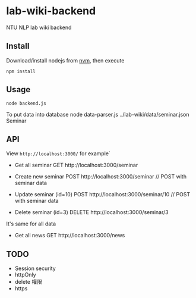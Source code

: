 # lab-wiki-backend
NTU NLP lab wiki backend

## Install
Download/install nodejs from [nvm](https://nodejs.org/en/download/package-manager/#nvm), then execute
    
    npm install

## Usage

    node backend.js

To put data into database
    node data-parser.js ../lab-wiki/data/seminar.json Seminar



## API

View `http://localhost:3000/` for example`

- Get all seminar
    GET  http://localhost:3000/seminar

- Create new seminar
    POST http://localhost:3000/seminar
    // POST with seminar data

- Update seminar (id=10)
    POST http://localhost:3000/seminar/10
    // POST with seminar data 

- Delete seminar (id=3)
    DELETE http://localhost:3000/seminar/3

It's same for all data

- Get all news
    GET  http://localhost:3000/news


## TODO
- Session security
- httpOnly
- delete 權限
- https

